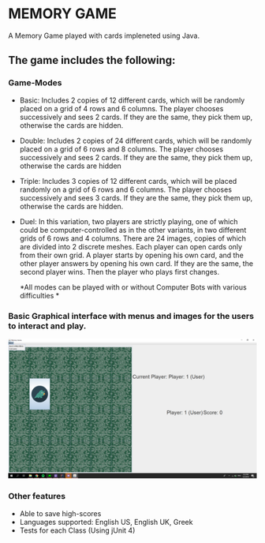 # MEMORY GAME # 

A Memory Game played with cards impleneted using Java.

## The game includes the following:

### Game-Modes
- Basic: Includes 2 copies of 12 different cards, which will be randomly placed on a grid of 4 rows and 6 columns. The player chooses successively and sees 2 cards. If they are the same, they pick them up, otherwise the cards are hidden.
- Double: Includes 2 copies of 24 different cards, which will be randomly placed on a grid of 6 rows and 8 columns. The player chooses successively and sees 2 cards. If they are the same, they pick them up, otherwise the cards are hidden
- Triple: Includes 3 copies of 12 different cards, which will be placed randomly on a grid of 6 rows and 6 columns. The player chooses successively and sees 3 cards. If they are the same, they pick them up, otherwise the cards are hidden.
- Duel: In this variation, two players are strictly playing, one of which could be computer-controlled as in the other variants, in two different grids of 6 rows and 4 columns. There are 24 images, copies of which are divided into 2 discrete meshes. Each player can open cards only from their own grid. A player starts by opening his own card, and the other player answers by opening his own card. If they are the same, the second player wins. Then the player who plays first changes.
  
  *All modes can be played with or without Computer Bots with various difficulties *
  
 ### Basic Graphical interface with menus and images for the users to interact and play.
 
<img src="src/images/screenshotexample.png">

### Other features
- Able to save high-scores
- Languages supported: English US, English UK, Greek
- Tests for each Class (Using jUnit 4)


